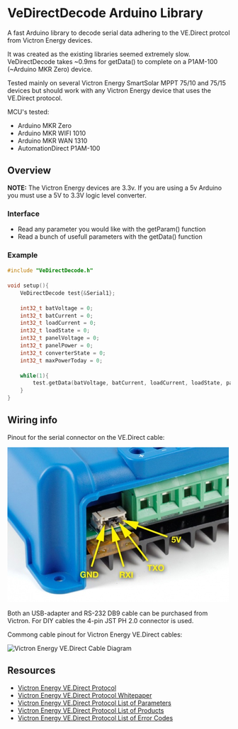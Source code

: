 # VeDirectDecode Arduino Library

A fast Arduino library to decode serial data adhering to the VE.Direct protcol from Victron Energy devices.

It was created as the existing libraries seemed extremely slow. VeDirectDecode takes ~0.9ms for getData() to complete on a P1AM-100 (~Arduino MKR Zero) device.

Tested mainly on several Victron Energy SmartSolar MPPT 75/10 and 75/15 devices but should work with any Victron Energy device that uses the VE.Direct protocol.

MCU's tested:

- Arduino MKR Zero
- Arduino MKR WIFI 1010
- Arduino MKR WAN 1310
- AutomationDirect P1AM-100

## Overview

**NOTE:** The Victron Energy devices are 3.3v. If you are using a 5v Arduino you must use a 5V to 3.3V logic level converter.

### Interface

- Read any parameter you would like with the getParam() function
- Read a bunch of usefull parameters with the getData() function

### Example

```C
#include "VeDirectDecode.h"

void setup(){
    VeDirectDecode test{&Serial1};

    int32_t batVoltage = 0;
    int32_t batCurrent = 0;
    int32_t loadCurrent = 0;
    int32_t loadState = 0;
    int32_t panelVoltage = 0;
    int32_t panelPower = 0;
    int32_t converterState = 0;
    int32_t maxPowerToday = 0;

    while(1){
        test.getData(batVoltage, batCurrent, loadCurrent, loadState, panelVoltage, panelPower, converterState, maxPowerToday);
    }
}
```

## Wiring info

Pinout for the serial connector on the VE.Direct cable:

![Victron MPPT VeDirect pinout](images/victron_vedirect_pinout.jpg)

Both an USB-adapter and RS-232 DB9 cable can be purchased from Victron. For DIY cables the 4-pin JST PH 2.0 connector is used.

Commong cable pinout for Victron Energy VE.Direct cables:

![Victron Energy VE.Direct Cable Diagram
](images/victron_vedirect_cable_diagram.jpg)

## Resources

- [Victron Energy VE.Direct Protocol](https://www.victronenergy.com/live/vedirect_protocol:faq)
- [Victron Energy VE.Direct Protocol Whitepaper](https://www.victronenergy.com/upload/documents/Whitepaper-Data-communication-with-Victron-Energy-products_EN.pdf)
- [Victron Energy VE.Direct Protocol List of Parameters](https://www.victronenergy.com/live/vedirect_protocol:appendix_a)
- [Victron Energy VE.Direct Protocol List of Products](https://www.victronenergy.com/live/vedirect_protocol:appendix_b)
- [Victron Energy VE.Direct Protocol List of Error Codes](https://www.victronenergy.com/live/vedirect_protocol:appendix_c)

